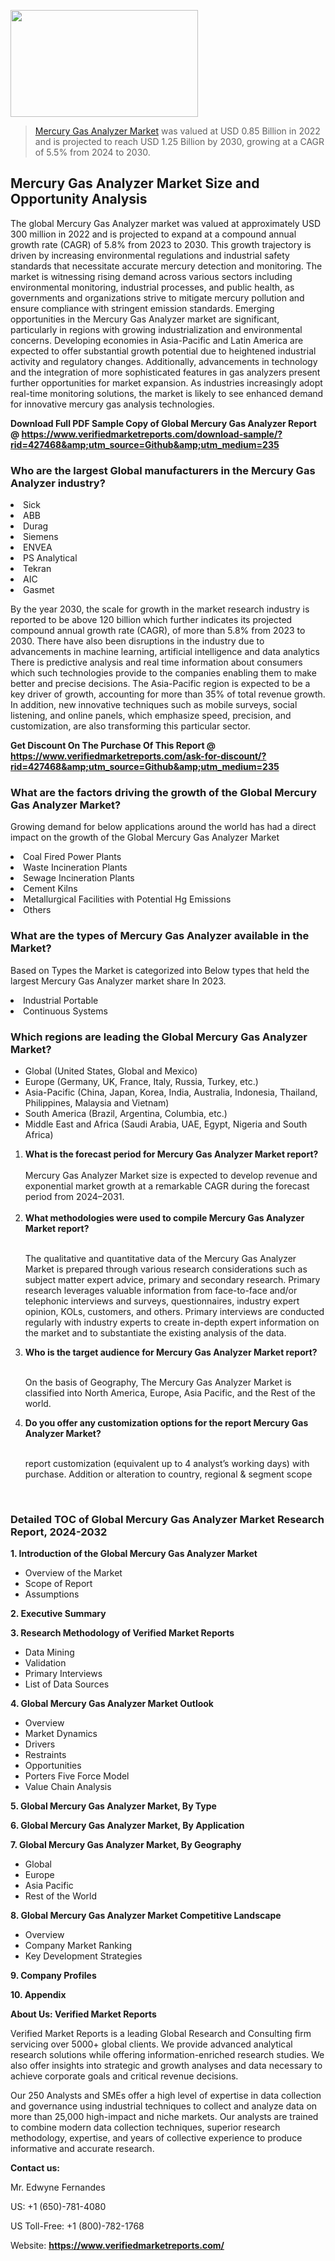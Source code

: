<img src="https://ffe5etoiles.com/wp-content/uploads/2024/12/MST1-300x171.png" alt="" width="300" height="171" class="alignnone size-medium wp-image-20088" /><blockquote><p><p><a href="https://www.verifiedmarketreports.com/download-sample/?rid=427468&utm_source=Github&utm_medium=235" target="_blank">Mercury Gas Analyzer Market</a> was valued at USD 0.85 Billion in 2022 and is projected to reach USD 1.25 Billion by 2030, growing at a CAGR of 5.5% from 2024 to 2030.</p></blockquote><p><h2>Mercury Gas Analyzer Market Size and Opportunity Analysis</h2> The global Mercury Gas Analyzer market was valued at approximately USD 300 million in 2022 and is projected to expand at a compound annual growth rate (CAGR) of 5.8% from 2023 to 2030. This growth trajectory is driven by increasing environmental regulations and industrial safety standards that necessitate accurate mercury detection and monitoring. The market is witnessing rising demand across various sectors including environmental monitoring, industrial processes, and public health, as governments and organizations strive to mitigate mercury pollution and ensure compliance with stringent emission standards. Emerging opportunities in the Mercury Gas Analyzer market are significant, particularly in regions with growing industrialization and environmental concerns. Developing economies in Asia-Pacific and Latin America are expected to offer substantial growth potential due to heightened industrial activity and regulatory changes. Additionally, advancements in technology and the integration of more sophisticated features in gas analyzers present further opportunities for market expansion. As industries increasingly adopt real-time monitoring solutions, the market is likely to see enhanced demand for innovative mercury gas analysis technologies. </p><p class=""><strong>Download Full PDF Sample Copy of Global Mercury Gas Analyzer Report @ <a href="https://www.verifiedmarketreports.com/download-sample/?rid=427468&amp;utm_source=Github&amp;utm_medium=235" target="_blank">https://www.verifiedmarketreports.com/download-sample/?rid=427468&amp;utm_source=Github&amp;utm_medium=235</a></strong></p><h3 id="" class="">Who are the largest Global manufacturers in the Mercury Gas Analyzer industry?</h3><p><li>Sick</li><li> ABB</li><li> Durag</li><li> Siemens</li><li> ENVEA</li><li> PS Analytical</li><li> Tekran</li><li> AIC</li><li> Gasmet</li></p><div class=""><div class="" dir="" data-message-author-role="" data-message-id="" data-message-model-slug=""><div class=""><div class=""><div class=""><div class="" dir="" data-message-author-role="" data-message-id="" data-message-model-slug=""><div class=""><div class=""><p>By the year 2030, the scale for growth in the market research industry is reported to be above 120 billion which further indicates its projected compound annual growth rate (CAGR), of more than 5.8% from 2023 to 2030. There have also been disruptions in the industry due to advancements in machine learning, artificial intelligence and data analytics There is predictive analysis and real time information about consumers which such technologies provide to the companies enabling them to make better and precise decisions. The Asia-Pacific region is expected to be a key driver of growth, accounting for more than 35% of total revenue growth. In addition, new innovative techniques such as mobile surveys, social listening, and online panels, which emphasize speed, precision, and customization, are also transforming this particular sector.</p><p><strong>Get Discount On The Purchase Of This Report @&nbsp; <a href="https://www.verifiedmarketreports.com/ask-for-discount/?rid=427468&amp;utm_source=Github&amp;utm_medium=235" target="_blank">https://www.verifiedmarketreports.com/ask-for-discount/?rid=427468&amp;utm_source=Github&amp;utm_medium=235</a></strong></p></div></div></div></div></div></div></div></div><h3 id="" class="">What are the factors driving the growth of the Global Mercury Gas Analyzer Market?</h3><p id="" class="">Growing demand for below applications around the world has had a direct impact on the growth of the Global Mercury Gas Analyzer Market</p><p id="" class=""><li>Coal Fired Power Plants</li><li> Waste Incineration Plants</li><li> Sewage Incineration Plants</li><li> Cement Kilns</li><li> Metallurgical Facilities with Potential Hg Emissions</li><li> Others</li></p><h3 id="" class="">What are the types of Mercury Gas Analyzer available in the Market?</h3><p id="" class="">Based on Types the Market is categorized into Below types that held the largest Mercury Gas Analyzer market share In 2023.</p><p id="" class=""><li>Industrial Portable</li><li> Continuous Systems</li></p><h3 id="" class="">Which regions are leading the Global Mercury Gas Analyzer Market?</h3><ul><li>Global (United States, Global and Mexico)</li><li>Europe (Germany, UK, France, Italy, Russia, Turkey, etc.)</li><li>Asia-Pacific (China, Japan, Korea, India, Australia, Indonesia, Thailand, Philippines, Malaysia and Vietnam)</li><li>South America (Brazil, Argentina, Columbia, etc.)</li><li>Middle East and Africa (Saudi Arabia, UAE, Egypt, Nigeria and South Africa)</li></ul><p><ol><li><strong>What is the forecast period for Mercury Gas Analyzer Market report?<br /></strong><br /><span data-sheets-root="1" data-sheets-value="{&quot;1&quot;:2,&quot;2&quot;:&quot;XXXX size is expected to develop revenue and exponential market growth at a remarkable CAGR during the forecast period from 2024&ndash;2030.&quot;}" data-sheets-userformat="{&quot;2&quot;:12674,&quot;4&quot;:{&quot;1&quot;:2,&quot;2&quot;:16776960},&quot;10&quot;:2,&quot;11&quot;:0,&quot;15&quot;:&quot;Arial&quot;,&quot;16&quot;:12}">Mercury Gas Analyzer Market size is expected to develop revenue and exponential market growth at a remarkable CAGR during the forecast period from 2024&ndash;2031.</span><br /><br /></li><li><strong>What methodologies were used to compile Mercury Gas Analyzer Market report?<br /><br /></strong><p>The qualitative and quantitative data of the&nbsp;Mercury Gas Analyzer Market is prepared through various research considerations such as subject matter expert advice, primary and secondary research. Primary research leverages valuable information from face-to-face and/or telephonic interviews and surveys, questionnaires, industry expert opinion, KOLs, customers, and others. Primary interviews are conducted regularly with industry experts to create in-depth expert information on the market and to substantiate the existing analysis of the data.&nbsp;</p></li><li><strong>Who is the target audience for Mercury Gas Analyzer Market report?<br /><br /></strong><p>On the basis of Geography, The&nbsp;Mercury Gas Analyzer Market is classified into North America, Europe, Asia Pacific, and the Rest of the world.</p></li><li><strong>Do you offer any customization options for the report Mercury Gas Analyzer Market?<br /><br /></strong><p>report customization (equivalent up to 4 analyst&rsquo;s working days) with purchase. Addition or alteration to country, regional &amp; segment scope</p><p>&nbsp;</p></li></ol></p><h3 id="" class="">Detailed TOC of Global Mercury Gas Analyzer Market Research Report, 2024-2032</h3><p id="" class=""><strong>1. Introduction of the Global Mercury Gas Analyzer Market</strong></p><ul><li>Overview of the Market</li><li>Scope of Report</li><li>Assumptions</li></ul><p id="" class=""><strong>2. Executive Summary</strong></p><p id="" class=""><strong>3. Research Methodology of&nbsp;Verified Market Reports</strong></p><ul><li>Data Mining</li><li>Validation</li><li>Primary Interviews</li><li>List of Data Sources</li></ul><p id="" class=""><strong>4. Global Mercury Gas Analyzer Market Outlook</strong></p><ul><li>Overview</li><li>Market Dynamics</li><li>Drivers</li><li>Restraints</li><li>Opportunities</li><li>Porters Five Force Model</li><li>Value Chain Analysis</li></ul><p id="" class=""><strong>5. Global Mercury Gas Analyzer Market, By&nbsp;Type</strong></p><p id="" class=""><strong>6. Global Mercury Gas Analyzer Market, By Application</strong></p><p id="" class=""><strong>7. Global Mercury Gas Analyzer Market, By Geography</strong></p><ul><li>Global</li><li>Europe</li><li>Asia Pacific</li><li>Rest of the World</li></ul><p id="" class=""><strong>8. Global Mercury Gas Analyzer Market Competitive Landscape</strong></p><ul><li>Overview</li><li>Company Market Ranking</li><li>Key Development Strategies</li></ul><p id="" class=""><strong>9. Company Profiles</strong></p><p id="" class=""><strong>10. Appendix</strong></p><p id="" class=""><strong>About Us: Verified Market Reports</strong></p><p id="" class="">Verified Market Reports is a leading Global Research and Consulting firm servicing over 5000+ global clients. We provide advanced analytical research solutions while offering information-enriched research studies. We also offer insights into strategic and growth analyses and data necessary to achieve corporate goals and critical revenue decisions.</p><p id="" class="">Our 250 Analysts and SMEs offer a high level of expertise in data collection and governance using industrial techniques to collect and analyze data on more than 25,000 high-impact and niche markets. Our analysts are trained to combine modern data collection techniques, superior research methodology, expertise, and years of collective experience to produce informative and accurate research.</p><p id="" class=""><strong>Contact us:</strong></p><p id="" class="">Mr. Edwyne Fernandes</p><p id="" class="">US: +1 (650)-781-4080</p><p id="" class="">US Toll-Free: +1 (800)-782-1768</p><p id="" class="">Website: <a target="" data-test-app-aware-link=""><strong>https://www.verifiedmarketreports.com/</strong></a></p>
